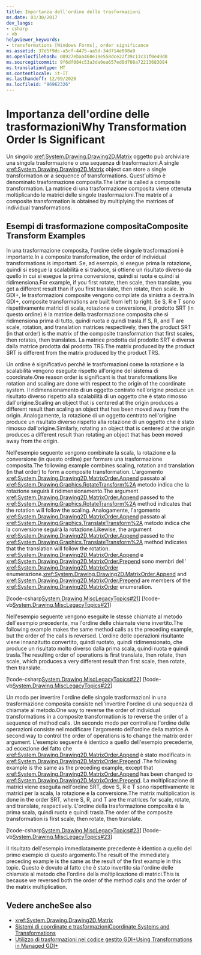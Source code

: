 ```yaml
---
title: Importanza dell'ordine delle trasformazioni
ms.date: 03/30/2017
dev_langs:
- csharp
- vb
helpviewer_keywords:
- transformations [Windows Forms], order significance
ms.assetid: 37d5f9dc-a5cf-4475-aa5d-34d714e808a9
ms.openlocfilehash: 08927ebaa460e19e558dce22f39c13c31f0e49d0
ms.sourcegitcommit: 9f6df084c53a3da0ea657ed0d708a72213683084
ms.translationtype: MT
ms.contentlocale: it-IT
ms.lasthandoff: 12/09/2020
ms.locfileid: "96962326"
---
```

# <a name="why-transformation-order-is-significant"></a><span data-ttu-id="3c3c7-102">Importanza dell'ordine delle trasformazioni</span><span class="sxs-lookup"><span data-stu-id="3c3c7-102">Why Transformation Order Is Significant</span></span>
<span data-ttu-id="3c3c7-103">Un singolo <xref:System.Drawing.Drawing2D.Matrix> oggetto può archiviare una singola trasformazione o una sequenza di trasformazioni.</span><span class="sxs-lookup"><span data-stu-id="3c3c7-103">A single <xref:System.Drawing.Drawing2D.Matrix> object can store a single transformation or a sequence of transformations.</span></span> <span data-ttu-id="3c3c7-104">Quest'ultimo è denominato trasformazione composita.</span><span class="sxs-lookup"><span data-stu-id="3c3c7-104">The latter is called a composite transformation.</span></span> <span data-ttu-id="3c3c7-105">La matrice di una trasformazione composita viene ottenuta moltiplicando le matrici delle singole trasformazioni.</span><span class="sxs-lookup"><span data-stu-id="3c3c7-105">The matrix of a composite transformation is obtained by multiplying the matrices of individual transformations.</span></span>  
  
## <a name="composite-transform-examples"></a><span data-ttu-id="3c3c7-106">Esempi di trasformazione composita</span><span class="sxs-lookup"><span data-stu-id="3c3c7-106">Composite Transform Examples</span></span>  
 <span data-ttu-id="3c3c7-107">In una trasformazione composita, l'ordine delle singole trasformazioni è importante.</span><span class="sxs-lookup"><span data-stu-id="3c3c7-107">In a composite transformation, the order of individual transformations is important.</span></span> <span data-ttu-id="3c3c7-108">Se, ad esempio, si esegue prima la rotazione, quindi si esegue la scalabilità e si traduce, si ottiene un risultato diverso da quello in cui si esegue la prima conversione, quindi si ruota e quindi si ridimensiona.</span><span class="sxs-lookup"><span data-stu-id="3c3c7-108">For example, if you first rotate, then scale, then translate, you get a different result than if you first translate, then rotate, then scale.</span></span> <span data-ttu-id="3c3c7-109">In GDI+, le trasformazioni composite vengono compilate da sinistra a destra.</span><span class="sxs-lookup"><span data-stu-id="3c3c7-109">In GDI+, composite transformations are built from left to right.</span></span> <span data-ttu-id="3c3c7-110">Se S, R e T sono rispettivamente matrici di scala, rotazione e conversione, il prodotto SRT (in questo ordine) è la matrice della trasformazione composita che si ridimensiona prima di tutto, quindi ruota e quindi trasla.</span><span class="sxs-lookup"><span data-stu-id="3c3c7-110">If S, R, and T are scale, rotation, and translation matrices respectively, then the product SRT (in that order) is the matrix of the composite transformation that first scales, then rotates, then translates.</span></span> <span data-ttu-id="3c3c7-111">La matrice prodotta dal prodotto SRT è diversa dalla matrice prodotta dal prodotto TRS.</span><span class="sxs-lookup"><span data-stu-id="3c3c7-111">The matrix produced by the product SRT is different from the matrix produced by the product TRS.</span></span>  
  
 <span data-ttu-id="3c3c7-112">Un ordine è significativo perché le trasformazioni come la rotazione e la scalabilità vengono eseguite rispetto all'origine del sistema di coordinate.</span><span class="sxs-lookup"><span data-stu-id="3c3c7-112">One reason order is significant is that transformations like rotation and scaling are done with respect to the origin of the coordinate system.</span></span> <span data-ttu-id="3c3c7-113">Il ridimensionamento di un oggetto centrato nell'origine produce un risultato diverso rispetto alla scalabilità di un oggetto che è stato rimosso dall'origine.</span><span class="sxs-lookup"><span data-stu-id="3c3c7-113">Scaling an object that is centered at the origin produces a different result than scaling an object that has been moved away from the origin.</span></span> <span data-ttu-id="3c3c7-114">Analogamente, la rotazione di un oggetto centrato nell'origine produce un risultato diverso rispetto alla rotazione di un oggetto che è stato rimosso dall'origine.</span><span class="sxs-lookup"><span data-stu-id="3c3c7-114">Similarly, rotating an object that is centered at the origin produces a different result than rotating an object that has been moved away from the origin.</span></span>  
  
 <span data-ttu-id="3c3c7-115">Nell'esempio seguente vengono combinate la scala, la rotazione e la conversione (in questo ordine) per formare una trasformazione composita.</span><span class="sxs-lookup"><span data-stu-id="3c3c7-115">The following example combines scaling, rotation and translation (in that order) to form a composite transformation.</span></span> <span data-ttu-id="3c3c7-116">L'argomento <xref:System.Drawing.Drawing2D.MatrixOrder.Append> passato al <xref:System.Drawing.Graphics.RotateTransform%2A> metodo indica che la rotazione seguirà il ridimensionamento.</span><span class="sxs-lookup"><span data-stu-id="3c3c7-116">The argument <xref:System.Drawing.Drawing2D.MatrixOrder.Append> passed to the <xref:System.Drawing.Graphics.RotateTransform%2A> method indicates that the rotation will follow the scaling.</span></span> <span data-ttu-id="3c3c7-117">Analogamente, l'argomento <xref:System.Drawing.Drawing2D.MatrixOrder.Append> passato al <xref:System.Drawing.Graphics.TranslateTransform%2A> metodo indica che la conversione seguirà la rotazione.</span><span class="sxs-lookup"><span data-stu-id="3c3c7-117">Likewise, the argument <xref:System.Drawing.Drawing2D.MatrixOrder.Append> passed to the <xref:System.Drawing.Graphics.TranslateTransform%2A> method indicates that the translation will follow the rotation.</span></span> <span data-ttu-id="3c3c7-118"><xref:System.Drawing.Drawing2D.MatrixOrder.Append> e <xref:System.Drawing.Drawing2D.MatrixOrder.Prepend> sono membri dell' <xref:System.Drawing.Drawing2D.MatrixOrder> enumerazione.</span><span class="sxs-lookup"><span data-stu-id="3c3c7-118"><xref:System.Drawing.Drawing2D.MatrixOrder.Append> and <xref:System.Drawing.Drawing2D.MatrixOrder.Prepend> are members of the <xref:System.Drawing.Drawing2D.MatrixOrder> enumeration.</span></span>  
  
 [!code-csharp[System.Drawing.MiscLegacyTopics#21](~/samples/snippets/csharp/VS_Snippets_Winforms/System.Drawing.MiscLegacyTopics/CS/Class1.cs#21)]
 [!code-vb[System.Drawing.MiscLegacyTopics#21](~/samples/snippets/visualbasic/VS_Snippets_Winforms/System.Drawing.MiscLegacyTopics/VB/Class1.vb#21)]  
  
 <span data-ttu-id="3c3c7-119">Nell'esempio seguente vengono eseguite le stesse chiamate al metodo dell'esempio precedente, ma l'ordine delle chiamate viene invertito.</span><span class="sxs-lookup"><span data-stu-id="3c3c7-119">The following example makes the same method calls as the preceding example, but the order of the calls is reversed.</span></span> <span data-ttu-id="3c3c7-120">L'ordine delle operazioni risultante viene innanzitutto convertito, quindi ruotato, quindi ridimensionato, che produce un risultato molto diverso dalla prima scala, quindi ruota e quindi trasla.</span><span class="sxs-lookup"><span data-stu-id="3c3c7-120">The resulting order of operations is first translate, then rotate, then scale, which produces a very different result than first scale, then rotate, then translate.</span></span>  
  
 [!code-csharp[System.Drawing.MiscLegacyTopics#22](~/samples/snippets/csharp/VS_Snippets_Winforms/System.Drawing.MiscLegacyTopics/CS/Class1.cs#22)]
 [!code-vb[System.Drawing.MiscLegacyTopics#22](~/samples/snippets/visualbasic/VS_Snippets_Winforms/System.Drawing.MiscLegacyTopics/VB/Class1.vb#22)]  
  
 <span data-ttu-id="3c3c7-121">Un modo per invertire l'ordine delle singole trasformazioni in una trasformazione composita consiste nell'invertire l'ordine di una sequenza di chiamate al metodo.</span><span class="sxs-lookup"><span data-stu-id="3c3c7-121">One way to reverse the order of individual transformations in a composite transformation is to reverse the order of a sequence of method calls.</span></span> <span data-ttu-id="3c3c7-122">Un secondo modo per controllare l'ordine delle operazioni consiste nel modificare l'argomento dell'ordine della matrice.</span><span class="sxs-lookup"><span data-stu-id="3c3c7-122">A second way to control the order of operations is to change the matrix order argument.</span></span> <span data-ttu-id="3c3c7-123">L'esempio seguente è identico a quello dell'esempio precedente, ad eccezione del fatto che <xref:System.Drawing.Drawing2D.MatrixOrder.Append> è stato modificato in <xref:System.Drawing.Drawing2D.MatrixOrder.Prepend> .</span><span class="sxs-lookup"><span data-stu-id="3c3c7-123">The following example is the same as the preceding example, except that <xref:System.Drawing.Drawing2D.MatrixOrder.Append> has been changed to <xref:System.Drawing.Drawing2D.MatrixOrder.Prepend>.</span></span> <span data-ttu-id="3c3c7-124">La moltiplicazione di matrici viene eseguita nell'ordine SRT, dove S, R e T sono rispettivamente le matrici per la scala, la rotazione e la conversione.</span><span class="sxs-lookup"><span data-stu-id="3c3c7-124">The matrix multiplication is done in the order SRT, where S, R, and T are the matrices for scale, rotate, and translate, respectively.</span></span> <span data-ttu-id="3c3c7-125">L'ordine della trasformazione composita è la prima scala, quindi ruota e quindi trasla.</span><span class="sxs-lookup"><span data-stu-id="3c3c7-125">The order of the composite transformation is first scale, then rotate, then translate.</span></span>  
  
 [!code-csharp[System.Drawing.MiscLegacyTopics#23](~/samples/snippets/csharp/VS_Snippets_Winforms/System.Drawing.MiscLegacyTopics/CS/Class1.cs#23)]
 [!code-vb[System.Drawing.MiscLegacyTopics#23](~/samples/snippets/visualbasic/VS_Snippets_Winforms/System.Drawing.MiscLegacyTopics/VB/Class1.vb#23)]  
  
 <span data-ttu-id="3c3c7-126">Il risultato dell'esempio immediatamente precedente è identico a quello del primo esempio di questo argomento.</span><span class="sxs-lookup"><span data-stu-id="3c3c7-126">The result of the immediately preceding example is the same as the result of the first example in this topic.</span></span> <span data-ttu-id="3c3c7-127">Questo è dovuto al fatto che è stato invertito sia l'ordine delle chiamate al metodo che l'ordine della moltiplicazione di matrici.</span><span class="sxs-lookup"><span data-stu-id="3c3c7-127">This is because we reversed both the order of the method calls and the order of the matrix multiplication.</span></span>  
  
## <a name="see-also"></a><span data-ttu-id="3c3c7-128">Vedere anche</span><span class="sxs-lookup"><span data-stu-id="3c3c7-128">See also</span></span>

- <xref:System.Drawing.Drawing2D.Matrix>
- [<span data-ttu-id="3c3c7-129">Sistemi di coordinate e trasformazioni</span><span class="sxs-lookup"><span data-stu-id="3c3c7-129">Coordinate Systems and Transformations</span></span>](coordinate-systems-and-transformations.md)
- [<span data-ttu-id="3c3c7-130">Utilizzo di trasformazioni nel codice gestito GDI+</span><span class="sxs-lookup"><span data-stu-id="3c3c7-130">Using Transformations in Managed GDI+</span></span>](using-transformations-in-managed-gdi.md)
